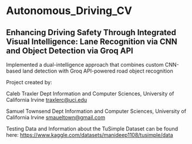 # Autonomous_Driving_CV

## Enhancing Driving Safety Through Integrated Visual Intelligence: Lane Recognition via CNN and Object Detection via Groq API

Implemented a dual-intelligence approach that combines custom CNN-based land detection with Groq API-powered road object recognition

Project created by:

Caleb Traxler
Dept Information and Computer Sciences,
University of California Irvine
traxlerc@uci.edu

Samuel Townsend
Dept Information and Computer Sciences,
University of California Irvine
smaueltown@gmail.com

Testing Data and Information about the TuSimple Dataset can be found here: https://www.kaggle.com/datasets/manideep1108/tusimple/data
